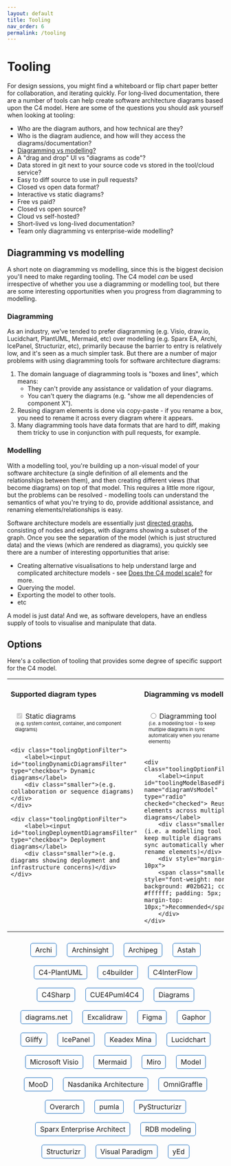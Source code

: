 ```yaml
---
layout: default
title: Tooling
nav_order: 6
permalink: /tooling
---
```


# Tooling

For design sessions, you might find a whiteboard or flip chart paper better for collaboration, and iterating quickly.
For long-lived documentation, there are a number of tools can help create software architecture diagrams based upon
the C4 model. Here are some of the questions you should ask yourself when looking at tooling:

- Who are the diagram authors, and how technical are they?
- Who is the diagram audience, and how will they access the diagrams/documentation?
- [Diagramming vs modelling?](/tooling#diagramming-vs-modelling)
- A "drag and drop" UI vs "diagrams as code"?
- Data stored in git next to your source code vs stored in the tool/cloud service?
- Easy to diff source to use in pull requests?
- Closed vs open data format?
- Interactive vs static diagrams?
- Free vs paid?
- Closed vs open source?
- Cloud vs self-hosted?
- Short-lived vs long-lived documentation?
- Team only diagramming vs enterprise-wide modelling?

## Diagramming vs modelling

A short note on diagramming vs modelling, since this is the biggest decision you'll need to make regarding tooling.
The C4 model *can* be used irrespective of whether you use a diagramming or modelling tool, but there are some 
interesting opportunities when you progress from diagramming to modelling.

### Diagramming

As an industry, we've tended to prefer diagramming (e.g. Visio, draw.io, Lucidchart, PlantUML, Mermaid, etc) 
over modelling (e.g. Sparx EA, Archi, IcePanel, Structurizr, etc), primarily because the barrier to entry is relatively 
low, and it's seen as a much simpler task. But there are a number of major problems with using diagramming tools for
software architecture diagrams:

1. The domain language of diagramming tools is "boxes and lines", which means:
   - They can't provide any assistance or validation of your diagrams.
   - You can't query the diagrams (e.g. "show me all dependencies of component X").
2. Reusing diagram elements is done via copy-paste - if you rename a box, you need to rename it across every diagram where it appears.
3. Many diagramming tools have data formats that are hard to diff, making them tricky to use in conjunction with pull requests, for example.

### Modelling

With a modelling tool, you're building up a non-visual model of your software architecture
(a single definition of all elements and the relationships between them), and then creating different views
(that become diagrams) on top of that model. This requires a little more rigour, but the problems can be resolved - 
modelling tools can understand the semantics of what you're trying to do, provide additional assistance,
and renaming elements/relationships is easy.

Software architecture models are essentially just [directed graphs](https://en.wikipedia.org/wiki/Directed_graph),
consisting of nodes and edges, with diagrams showing a subset of the graph. Once you see the separation of the model
(which is just structured data) and the views (which are rendered as diagrams), you quickly see there are a number of
interesting opportunities that arise:

- Creating alternative visualisations to help understand large and complicated architecture models - see [Does the C4 model scale?](/faq#does-the-c4-model-scale) for more.
- Querying the model.
- Exporting the model to other tools.
- etc

A model is just data! And we, as software developers, have an endless supply of tools to visualise and manipulate that data.

## Options

Here's a collection of tooling that provides some degree of specific support for the C4 model.

<script type="application/javascript" src="https://code.jquery.com/jquery-3.7.1.slim.min.js"></script>

<style>
.toolingOptionFilter {
    margin: 10px 20px 20px 10px;
    display: inline-block;
}
.toolingOption {
    font-size: 16px;
    display: inline-block;
    margin: 10px;
    border: solid 1px #1168BD;
    padding: 5px 10px 5px 10px;
    border-radius: 5px;
}
.toolingOption:hover {
    background: #1168BD;
    color: #ffffff;
}
.toolingOption:hover a {
    color: #ffffff;
}
.toolingOption a {
    text-decoration: none;
}
.toolingOption a:hover {
    background: #1168BD;
    color: #ffffff;
    text-decoration: none;
}
.centered {
    text-align: center;
}
.faded {
    opacity: 0.2;
}
.small {
    font-size: 13px;
}
.smaller {
    font-size: 11px;
}
</style>

<table>
<tr>
<td style="vertical-align: top">
    <h4>Supported diagram types</h4>
    <div class="toolingOptionFilter">
        <label><input id="toolingStaticDiagramsFilter" type="checkbox" checked="checked" disabled="disabled"> Static diagrams</label>
        <div class="smaller">(e.g. system context, container, and component diagrams)</div>
    </div>

    <div class="toolingOptionFilter">
        <label><input id="toolingDynamicDiagramsFilter" type="checkbox"> Dynamic diagrams</label>
        <div class="smaller">(e.g. collaboration or sequence diagrams)</div>
    </div>

    <div class="toolingOptionFilter">
        <label><input id="toolingDeploymentDiagramsFilter" type="checkbox"> Deployment diagrams</label>
        <div class="smaller">(e.g. diagrams showing deployment and infrastructure concerns)</div>
    </div>
</td>
<td style="vertical-align: top">
    <h4>Diagramming vs modelling</h4>
    <div class="toolingOptionFilter">
        <label><input id="toolingDiagrammingFilter" name="diagramVsModel" type="radio"> Diagramming tool</label>
        <div class="smaller">(i.e. a modelling tool - to keep multiple diagrams in sync automatically when you rename elements)</div>
    </div>

    <div class="toolingOptionFilter">
        <label><input id="toolingModelBasedFilter" name="diagramVsModel" type="radio" checked="checked"> Reuse elements across multiple diagrams</label>
        <div class="smaller">(i.e. a modelling tool - to keep multiple diagrams in sync automatically when you rename elements)</div>
        <div style="margin-top: 10px">
        <span class="smaller" style="font-weight: normal; background: #02b621; color: #ffffff; padding: 5px; margin-top: 10px;">Recommended</span>
        </div>
    </div>
</td>
<td style="vertical-align: top">
    <h4>Authoring</h4>
    <div class="toolingOptionFilter">
        <label><input id="toolingWithUIFilter" name="authoring" type="radio"> Graphical user interface</label>
        <div class="smaller">(drag and drop modelling UI)</div>
    </div>

    <div class="toolingOptionFilter">
        <label><input id="toolingAsCodeFilter" name="authoring" type="radio" checked="checked"> Diagrams and models as code</label>
        <div class="smaller">(for easy version control and integration into build pipelines/other tools)</div>
    </div>
</td>
<td style="vertical-align: top">
    <h4>Other</h4>
    <div class="toolingOptionFilter">
        <label><input id="toolingOpenSourceFilter" type="checkbox"> Open source</label>
        <div class="smaller">(free, fork/customize, etc)</div>
    </div>

    <div class="toolingOptionFilter">
        <label><input id="toolingRenderingToolIndependentFilter" type="checkbox"> Rendering tool independent</label>
        <div class="smaller">(to render diagrams with different tools or visualisation formats such as <a href="/diagrams/notation#alternative-visualisations">diagrams, graphs, etc</a>)</div>
    </div>
</td>
</tr>
</table>

<div class="centered">
    <div class="toolingOption toolingOpenSource toolingModelBased toolingWithUI toolingStaticDiagrams toolingDynamicDiagrams toolingDeploymentDiagrams">
        <a href="https://www.archimatetool.com/blog/2020/04/18/c4-model-architecture-viewpoint-and-archi-4-7/" target="_blank">Archi</a>
    </div>
    <div class="toolingOption toolingOpenSource toolingDiagramming toolingAsCode toolingStaticDiagrams">
        <a href="https://github.com/lonely-lockley/archinsight" target="_blank">Archinsight</a>
    </div>
    <div class="toolingOption toolingModelBased toolingWithUI toolingStaticDiagrams toolingDeploymentDiagrams">
        <a href="https://www.archipeg.com/learn/c4-model-v1-metamodel" target="_blank">Archipeg</a>
    </div>
    <div class="toolingOption toolingModelBased toolingWithUI toolingStaticDiagrams toolingDynamicDiagrams toolingDeploymentDiagrams">
        <a href="https://github.com/ChangeVision/astah-c4model-plugin" target="_blank">Astah</a>
    </div>
    <div class="toolingOption toolingOpenSource toolingDiagramming toolingAsCode toolingStaticDiagrams toolingDynamicDiagrams toolingDeploymentDiagrams">
        <a href="https://github.com/plantuml-stdlib/C4-PlantUML" target="_blank">C4-PlantUML</a>
    </div>
    <div class="toolingOption toolingOpenSource toolingDiagramming toolingAsCode toolingStaticDiagrams toolingDynamicDiagrams toolingDeploymentDiagrams">
        <a href="https://adrianvlupu.github.io/C4-Builder" target="_blank">c4builder</a>
    </div>
    <div class="toolingOption toolingOpenSource toolingModelBased toolingAsCode toolingStaticDiagrams">
        <a href="https://github.com/SlavaVedernikov/C4InterFlow" target="_blank">C4InterFlow</a>
    </div>
    <div class="toolingOption toolingOpenSource toolingDiagramming toolingAsCode toolingStaticDiagrams toolingDeploymentDiagrams">
        <a href="https://github.com/8T4/c4sharp" target="_blank">C4Sharp</a>
    </div>
    <div class="toolingOption toolingOpenSource toolingDiagramming toolingAsCode toolingStaticDiagrams">
        <a href="https://owulveryck.github.io/cue4puml4c4/" target="_blank">CUE4Puml4C4</a>
    </div>
    <div class="toolingOption toolingOpenSource toolingDiagramming toolingAsCode toolingStaticDiagrams">
        <a href="https://diagrams.mingrammer.com/docs/nodes/c4" target="_blank">Diagrams</a>
    </div>
    <div class="toolingOption toolingOpenSource toolingDiagramming toolingWithUI toolingStaticDiagrams toolingDynamicDiagrams toolingDeploymentDiagrams">
        <a href="https://www.diagrams.net/blog/c4-modelling" target="_blank">diagrams.net</a>
    </div>
    <div class="toolingOption toolingWithUI toolingDiagramming toolingStaticDiagrams toolingDynamicDiagrams toolingDeploymentDiagrams">
        <a href="https://libraries.excalidraw.com/#dmitry-burnyshev-c4-architecture" target="_blank">Excalidraw</a>
    </div>
    <div class="toolingOption toolingWithUI toolingDiagramming toolingStaticDiagrams toolingDynamicDiagrams toolingDeploymentDiagrams">
        <a href="https://www.figma.com/templates/c4-model-examples/" target="_blank">Figma</a>
    </div>
    <div class="toolingOption toolingWithUI toolingOpenSource toolingModelBased toolingStaticDiagrams toolingDynamicDiagrams toolingDeploymentDiagrams">
        <a href="https://gaphor.org" target="_blank">Gaphor</a>
    </div>
    <div class="toolingOption toolingWithUI toolingDiagramming toolingStaticDiagrams toolingDynamicDiagrams toolingDeploymentDiagrams">
        <a href="https://www.gliffy.com/blog/c4-model" target="_blank">Gliffy</a>
    </div>
    <div class="toolingOption toolingWithUI toolingModelBased toolingStaticDiagrams toolingDynamicDiagrams">
        <a href="https://icepanel.io/c4-model" target="_blank">IcePanel</a>
    </div>
    <div class="toolingOption toolingOpenSource toolingWithUI toolingModelBased toolingAsCode toolingStaticDiagrams toolingDynamicDiagrams toolingDeploymentDiagrams">
        <a href="https://keadex.dev/en/projects/keadex-mina" target="_blank">Keadex Mina</a>
    </div>
    <div class="toolingOption toolingWithUI toolingDiagramming toolingStaticDiagrams toolingDynamicDiagrams toolingDeploymentDiagrams">
        <a href="https://www.lucidchart.com/pages/templates/c-4-model-example" target="_blank">Lucidchart</a>
    </div>
    <div class="toolingOption toolingWithUI toolingDiagramming toolingStaticDiagrams toolingDynamicDiagrams toolingDeploymentDiagrams">
        <a href="https://github.com/pihalve/c4model-visio-stencil" target="_blank">Microsoft Visio</a>
    </div>
    <div class="toolingOption toolingOpenSource toolingDiagramming toolingAsCode toolingStaticDiagrams toolingDynamicDiagrams toolingDeploymentDiagrams">
        <a href="https://mermaid.js.org/syntax/c4.html" target="_blank">Mermaid</a>
    </div>
    <div class="toolingOption toolingWithUI toolingDiagramming toolingStaticDiagrams toolingDynamicDiagrams toolingDynamicDiagrams toolingDeploymentDiagrams">
        <a href="https://miro.com/miroverse/c4-architecture/" target="_blank">Miro</a>
    </div>
    <div class="toolingOption toolingOpenSource toolingModelBased toolingAsCode toolingStaticDiagrams toolingDynamicDiagrams toolingDeploymentDiagrams">
        <a href="https://github.com/goadesign/model" target="_blank">Model</a>
    </div>
    <div class="toolingOption toolingWithUI toolingModelBased toolingStaticDiagrams">
        <a href="https://supportportal.moodinternational.com/hc/en-us/articles/360015465100-MooD-and-the-C4-model" target="_blank">MooD</a>
    </div>
    <div class="toolingOption toolingOpenSource toolingWithUI toolingDiagramming toolingStaticDiagrams toolingDynamicDiagrams toolingDeploymentDiagrams">
        <a href="https://architecture.models.nasdanika.org/references/eSubpackages/c4/index.html" target="_blank">Nasdanika Architecture</a>
    </div>
    <div class="toolingOption toolingWithUI toolingDiagramming toolingStaticDiagrams toolingDynamicDiagrams toolingDeploymentDiagrams">
        <a href="https://stenciltown.omnigroup.com/stencils/c4/" target="_blank">OmniGraffle</a>
    </div>
    <div class="toolingOption toolingOpenSource toolingModelBased toolingAsCode toolingStaticDiagrams toolingDynamicDiagrams toolingDeploymentDiagrams">
        <a href="https://github.com/soulspace-org/overarch" target="_blank">Overarch</a>
    </div>
    <div class="toolingOption toolingOpenSource toolingModelBased toolingAsCode toolingStaticDiagrams toolingDynamicDiagrams toolingDeploymentDiagrams">
        <a href="https://github.com/DrMarkusVoss/pumla/blob/main/test/examples/C4example/pumlaC4Example.md" target="_blank">pumla</a>
    </div>
    <div class="toolingOption toolingOpenSource toolingModelBased toolingAsCode toolingStaticDiagrams">
        <a href="https://github.com/nielsvanspauwen/pystructurizr" target="_blank">PyStructurizr</a>
    </div>
    <div class="toolingOption toolingWithUI toolingModelBased toolingStaticDiagrams toolingDynamicDiagrams toolingDeploymentDiagrams">
        <a href="http://www.sparxsystems.eu/c4/" target="_blank">Sparx Enterprise Architect</a>
    </div>
    <div class="toolingOption toolingOpenSource toolingModelBased toolingAsCode toolingStaticDiagrams">
        <a href="https://rdbmodel.github.io" target="_blank">RDB modeling</a>
    </div>
    <div class="toolingOption toolingOpenSource toolingModelBased toolingAsCode toolingRenderingToolIndependent toolingStaticDiagrams toolingDynamicDiagrams toolingDeploymentDiagrams">
        <a href="https://structurizr.com" target="_blank">Structurizr</a>
    </div>
    <div class="toolingOption toolingWithUI toolingDiagramming toolingStaticDiagrams toolingDynamicDiagrams toolingDeploymentDiagrams">
        <a href="https://online.visual-paradigm.com/diagrams/features/c4-model-tool/" target="_blank">Visual Paradigm</a>
    </div>
    <div class="toolingOption toolingWithUI toolingDiagramming toolingStaticDiagrams toolingDynamicDiagrams toolingDeploymentDiagrams">
        <a href="https://github.com/Ferhat67/C4-yEd" target="_blank">yEd</a>
    </div>
</div>

<script>
    $('#toolingOpenSourceFilter, #toolingDiagrammingFilter, #toolingModelBasedFilter, #toolingAsCodeFilter, #toolingWithUIFilter, #toolingRenderingToolIndependentFilter, #toolingStaticDiagramsFilter, #toolingDynamicDiagramsFilter, #toolingDeploymentDiagramsFilter').change(function() {
        filterToolingOptions();
    });

    function filterToolingOptions() {
        var classes = '';

        if ($('#toolingOpenSourceFilter').is(":checked")) {
            classes = classes + '.toolingOpenSource';
        }
        
        if ($('#toolingDiagrammingFilter').is(":checked")) {
            classes = classes + '.toolingDiagramming';
        }
        
        if ($('#toolingModelBasedFilter').is(":checked")) {
            classes = classes + '.toolingModelBased';
        }
        
        if ($('#toolingAsCodeFilter').is(":checked")) {
            classes = classes + '.toolingAsCode';
        }
        
        if ($('#toolingWithUIFilter').is(":checked")) {
            classes = classes + '.toolingWithUI';
        }
        
        if ($('#toolingRenderingToolIndependentFilter').is(":checked")) {
            classes = classes + '.toolingRenderingToolIndependent';
        }
        
        if ($('#toolingStaticDiagramsFilter').is(":checked")) {
            classes = classes + '.toolingStaticDiagrams';
        }
        
        if ($('#toolingDynamicDiagramsFilter').is(":checked")) {
            classes = classes + '.toolingDynamicDiagrams';
        }
        
        if ($('#toolingDeploymentDiagramsFilter').is(":checked")) {
            classes = classes + '.toolingDeploymentDiagrams';
        }
        
        if (classes.length === 0) {
            $('.toolingOption').removeClass('faded');
        } else {
            $('.toolingOption').addClass('faded');
            $('.toolingOption').filter(classes).removeClass('faded');
        }
    }

    filterToolingOptions();
</script>
